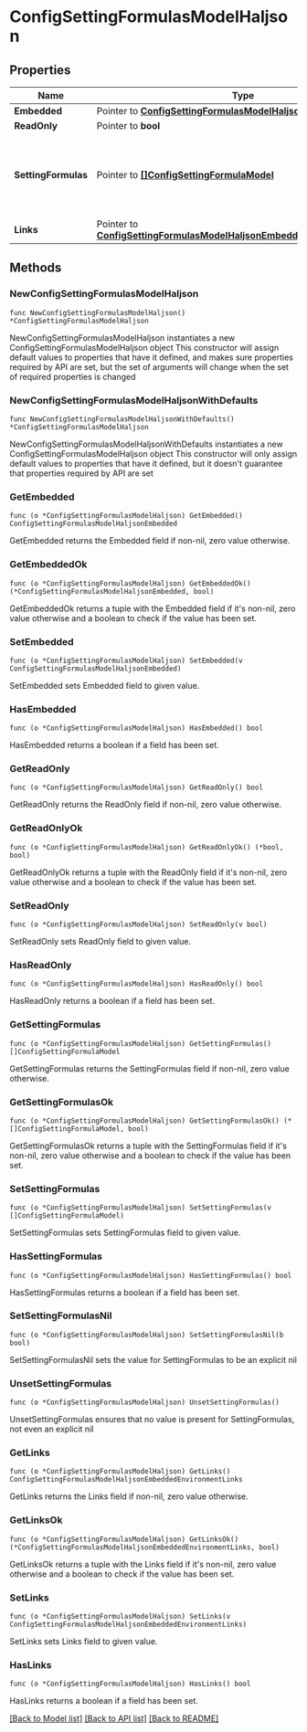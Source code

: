 # ConfigSettingFormulasModelHaljson

## Properties

Name | Type | Description | Notes
------------ | ------------- | ------------- | -------------
**Embedded** | Pointer to [**ConfigSettingFormulasModelHaljsonEmbedded**](ConfigSettingFormulasModelHaljsonEmbedded.md) |  | [optional] 
**ReadOnly** | Pointer to **bool** |  | [optional] 
**SettingFormulas** | Pointer to [**[]ConfigSettingFormulaModel**](ConfigSettingFormulaModel.md) | Evaluation descriptors of each updated Feature Flag and Setting. | [optional] 
**Links** | Pointer to [**ConfigSettingFormulasModelHaljsonEmbeddedEnvironmentLinks**](ConfigSettingFormulasModelHaljsonEmbeddedEnvironmentLinks.md) |  | [optional] 

## Methods

### NewConfigSettingFormulasModelHaljson

`func NewConfigSettingFormulasModelHaljson() *ConfigSettingFormulasModelHaljson`

NewConfigSettingFormulasModelHaljson instantiates a new ConfigSettingFormulasModelHaljson object
This constructor will assign default values to properties that have it defined,
and makes sure properties required by API are set, but the set of arguments
will change when the set of required properties is changed

### NewConfigSettingFormulasModelHaljsonWithDefaults

`func NewConfigSettingFormulasModelHaljsonWithDefaults() *ConfigSettingFormulasModelHaljson`

NewConfigSettingFormulasModelHaljsonWithDefaults instantiates a new ConfigSettingFormulasModelHaljson object
This constructor will only assign default values to properties that have it defined,
but it doesn't guarantee that properties required by API are set

### GetEmbedded

`func (o *ConfigSettingFormulasModelHaljson) GetEmbedded() ConfigSettingFormulasModelHaljsonEmbedded`

GetEmbedded returns the Embedded field if non-nil, zero value otherwise.

### GetEmbeddedOk

`func (o *ConfigSettingFormulasModelHaljson) GetEmbeddedOk() (*ConfigSettingFormulasModelHaljsonEmbedded, bool)`

GetEmbeddedOk returns a tuple with the Embedded field if it's non-nil, zero value otherwise
and a boolean to check if the value has been set.

### SetEmbedded

`func (o *ConfigSettingFormulasModelHaljson) SetEmbedded(v ConfigSettingFormulasModelHaljsonEmbedded)`

SetEmbedded sets Embedded field to given value.

### HasEmbedded

`func (o *ConfigSettingFormulasModelHaljson) HasEmbedded() bool`

HasEmbedded returns a boolean if a field has been set.

### GetReadOnly

`func (o *ConfigSettingFormulasModelHaljson) GetReadOnly() bool`

GetReadOnly returns the ReadOnly field if non-nil, zero value otherwise.

### GetReadOnlyOk

`func (o *ConfigSettingFormulasModelHaljson) GetReadOnlyOk() (*bool, bool)`

GetReadOnlyOk returns a tuple with the ReadOnly field if it's non-nil, zero value otherwise
and a boolean to check if the value has been set.

### SetReadOnly

`func (o *ConfigSettingFormulasModelHaljson) SetReadOnly(v bool)`

SetReadOnly sets ReadOnly field to given value.

### HasReadOnly

`func (o *ConfigSettingFormulasModelHaljson) HasReadOnly() bool`

HasReadOnly returns a boolean if a field has been set.

### GetSettingFormulas

`func (o *ConfigSettingFormulasModelHaljson) GetSettingFormulas() []ConfigSettingFormulaModel`

GetSettingFormulas returns the SettingFormulas field if non-nil, zero value otherwise.

### GetSettingFormulasOk

`func (o *ConfigSettingFormulasModelHaljson) GetSettingFormulasOk() (*[]ConfigSettingFormulaModel, bool)`

GetSettingFormulasOk returns a tuple with the SettingFormulas field if it's non-nil, zero value otherwise
and a boolean to check if the value has been set.

### SetSettingFormulas

`func (o *ConfigSettingFormulasModelHaljson) SetSettingFormulas(v []ConfigSettingFormulaModel)`

SetSettingFormulas sets SettingFormulas field to given value.

### HasSettingFormulas

`func (o *ConfigSettingFormulasModelHaljson) HasSettingFormulas() bool`

HasSettingFormulas returns a boolean if a field has been set.

### SetSettingFormulasNil

`func (o *ConfigSettingFormulasModelHaljson) SetSettingFormulasNil(b bool)`

 SetSettingFormulasNil sets the value for SettingFormulas to be an explicit nil

### UnsetSettingFormulas
`func (o *ConfigSettingFormulasModelHaljson) UnsetSettingFormulas()`

UnsetSettingFormulas ensures that no value is present for SettingFormulas, not even an explicit nil
### GetLinks

`func (o *ConfigSettingFormulasModelHaljson) GetLinks() ConfigSettingFormulasModelHaljsonEmbeddedEnvironmentLinks`

GetLinks returns the Links field if non-nil, zero value otherwise.

### GetLinksOk

`func (o *ConfigSettingFormulasModelHaljson) GetLinksOk() (*ConfigSettingFormulasModelHaljsonEmbeddedEnvironmentLinks, bool)`

GetLinksOk returns a tuple with the Links field if it's non-nil, zero value otherwise
and a boolean to check if the value has been set.

### SetLinks

`func (o *ConfigSettingFormulasModelHaljson) SetLinks(v ConfigSettingFormulasModelHaljsonEmbeddedEnvironmentLinks)`

SetLinks sets Links field to given value.

### HasLinks

`func (o *ConfigSettingFormulasModelHaljson) HasLinks() bool`

HasLinks returns a boolean if a field has been set.


[[Back to Model list]](../README.md#documentation-for-models) [[Back to API list]](../README.md#documentation-for-api-endpoints) [[Back to README]](../README.md)


